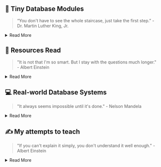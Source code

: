 ## 📎 Tiny Database Modules
> “You don't have to see the whole staircase, just take the first step.”  - Dr. Martin Luther King, Jr.

<details>
<summary>Read More</summary>
  
#### Individual Database Components
- [yacc parser](https://github.com/db-modules/tiny-yacc-sql-parser): `YACC`, SQL Parser
- [tiny-planner](https://github.com/db-modules/tiny-planner): LogicalPlan `Builder`, Logical Plan Rule Based `Optimizer`, `Execution` Engine
- [tiny-exec-engine](https://github.com/db-modules/colexec-db) : Vectorized `Execution Engine`
- [serializable snapshot isolation](https://github.com/db-modules/serialized-snapshot-isolation): `Isolation Level`, Transactions
- [lsm tree](https://github.com/db-modules/lsm-tree): `Storage Engine`, Memtable, WAL
- [tiny-java-db](https://github.com/db-modules/tiny-db): `Volcano Model`, Query Optimizer

#### Misc Database Components
- [embedded server](https://github.com/db-modules/tiny-embedded-server): `Sockets`
- [workerpool](https://github.com/db-modules/workerpool): `job queue`, `worker pool`
- [lotsaa](https://github.com/db-modules/lotsaa): `benchmark`, `concurrent access`

#### Simple Distributed Systems
- [leader election](https://github.com/db-modules/distributed_leader_election): `Layered BFS`, `Flood Max`
- [network topology optimizer](https://github.com/db-modules/network_topology_optimizer): `Heuristics`, `Topology`
- [geo-spark-lite](https://github.com/db-modules/spatial-spark-rdd): `Spark RDD`, `Apache Sedona`, `Spatial Indexing`

</details>

## 📗 Resources Read
> "It is not that I'm so smart. But I stay with the questions much longer." - Albert Einstein

<details>
<summary>Read More</summary>

#### Papers
- [Spanner](https://static.googleusercontent.com/media/research.google.com/en//archive/spanner-osdi2012.pdf) - Distributed `Strict Serializable Transaction` using True Time
- [Elkan's Kmeans](https://cdn.aaai.org/ICML/2003/ICML03-022.pdf) - Fast `Kmeans` Algorithm using Triangle Inequality Property

#### Books
- [Patterns of Distributed Systems](https://martinfowler.com/articles/patterns-of-distributed-systems/) - `Spanner` 2PC etc.
- [Algorithms and Data Structures for Massive Datasets](https://a.co/d/j4aYee9) - BF, `Count-Min` Sketch, HyperLogLog, Reservoir `Sampling`.
- [Database Design and Implementation](https://a.co/d/9cJnBev) -  Great for understanding embedded Java databases like Apache `Derby`

</details>

## 💻 Real-world Database Systems
> "It always seems impossible until it's done." - Nelson Mandela

<details>
<summary>Read More</summary>
  
#### Production Databases Learned
- [HaloDB](https://github.com/db-modules/HaloDB): InMemory, KV, `Log Structure`, Bitcask
- [OHC](https://github.com/db-modules/ohc): Cache, `OffHeap`, GC
- [LevelDB](https://github.com/db-modules/leveldb): `LSM` Tree
- [StormDB](https://github.com/db-modules/stormdb): Similar to HaloDB
- [Go-YCSB](https://github.com/db-modules/go-ycsb): Benchmark, `YCSB`

</details>

## ✍ My attempts to teach
> "If you can't explain it simply, you don't understand it well enough." - Albert Einstein

<details>
<summary>Read More</summary>

#### Technical works
- [Copy Ahead Segment Ring](https://utd-ir.tdl.org/server/api/core/bitstreams/bca5d1fb-7b45-403c-b435-4d965d387367/content) - Memtable Design for Distributed LSM tree
- [Method for Implementing lock-free shared data structure](https://www.youtube.com/watch?v=MK1ZqqW-9gM) - Coordination Technique, Large Objects
- [TinyDB](https://www.youtube.com/playlist?list=PLVd_ZXv73U8jqQHvW_R5oQF8qo8SHv3Re) - Tiny Database written in Java
- [Tiny Compiler](https://medium.com/javarevisited/build-a-tiny-compiler-in-java-662f67a1ce85) - Tiny Compiler written in Java
- [Using spark for spatial data management](https://medium.com/sys-base/spatial-partitioned-rdd-using-kd-tree-in-spark-102e0b53564b) - Spark RDD, KD Tree
- [Design Patterns](https://medium.com/sde-base/design-pattern-in-java-bafd91a5d24e) - Design Pattern from GoF.

#### Things I ponder

</details>
